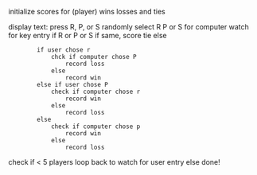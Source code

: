 initialize scores for (player) wins losses and ties

display text:  press R, P, or S
randomly select R P or S for computer
watch for key entry
    if R or P or S
        if same, score tie
            else 
            
            if user chose r
                chck if computer chose P
                    record loss
                else 
                    record win
            else if user chose P
                check if computer chose r
                    record win
                else
                    record loss
            else 
                check if computer chose p
                    record win
                else
                    record loss
check if < 5 players
    loop back to watch for user entry
    else
    done!